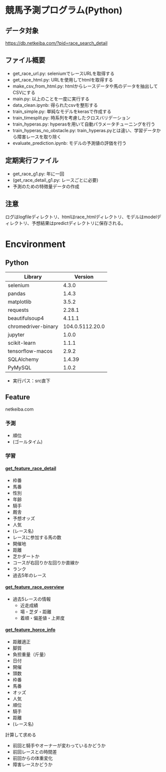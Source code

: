 # 競馬予測プログラム(Python)

## データ対象

https://db.netkeiba.com/?pid=race_search_detail

## ファイル概要

- get_race_url.py: seleniumでレースURLを取得する
- get_race_html.py: URLを使用してhtmlを取得する
- make_csv_from_html.py: htmlからレースデータや馬のデータを抽出してCSVにする
- main.py: 以上のことを一度に実行する
- data_clean.ipynb: 得られたcsvを整形する
- train_simple.py: 単純なモデルをkerasで作成する
- train_timesplit.py: 時系列を考慮したクロスバリデーション
- train_hyperas.py: hyperasを用いて自動パラメータチューニングを行う
- train_hyperas_no_obstacle.py: train_hyperas.pyとは違い、学習データから障害レースを取り除く
- evaluate_prediction.ipynb: モデルの予測値の評価を行う


## 定期実行ファイル

- get_race_g1.py: 年に一回
- (get_race_detail_g1.py: レースごとに必要)
- 予測のための特徴量データの作成


## 注意

ログはlogfileディレクトリ、htmlはrace_htmlディレクトリ、モデルはmodelディレクトリ、予想結果はpredictディレクトリに保存される。

# Encvironment

## Python

|  Library  |  Version  |
| ---- | ---- |
|  selenium  |  4.3.0  |
|  pandas  |  1.4.3  |
|  matplotlib  |  3.5.2  |
|  requests  |  2.28.1  |
|  beautifulsoup4  |  4.11.1  |
|  chromedriver-binary  |  104.0.5112.20.0  |
|  jupyter  |  1.0.0  |
|  scikit-learn  |  1.1.1  |
|  tensorflow-macos  |  2.9.2  |
|  SQLAlchemy  |  1.4.39  |
|  PyMySQL  |  1.0.2  |

* 実行パス：src直下

## Feature

netkeiba.com

### 予測

- 順位
- (ゴールタイム)

### 学習

#### [get_feature_race_detail][1]

- 枠番
- 馬番
- 性別
- 年齢
- 騎手
- 厩舎
- 予想オッズ
- 人気
- (レース名)
- レースに参加する馬の数
- 開催地
- 距離
- 芝かダートか
- コースが右回りか左回りか直線か
- ランク
- 過去5年のレース

#### [get_feature_race_overview][2]

- 過去5レースの情報
  - 近走成績
  - 場・芝ダ・距離
  - 着順・偏差値・上昇度

#### [get_feature_horce_info][3]

- 距離適正
- 脚質
- 負担重量（斤量）
- 日付
- 開催
- 頭数
- 枠番
- 馬番
- オッズ
- 人気
- 順位
- 騎手
- 距離
- (レース名)

計算して求める
- 前回と騎手やオーナーが変わっているかどうか
- 前回レースとの時間差
- 前回からの体重変化
- 障害レースかどうか

[1]:https://race.netkeiba.com/race/shutuba.html?race_id={race_id}&rf=race_submenu
[2]:https://race.sp.netkeiba.com/barometer/score.html?race_id={race_id}&rf=shutuba_submenu
[3]:https://db.netkeiba.com/horse/{horce_id}